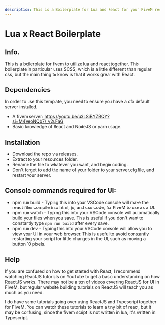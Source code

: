 ```yaml
---
description: This is a Boilerplate for Lua and React for your FiveM resource.
---
```


# Lua x React Boilerplate

## Info.

This is a boilerplate for fivem to utilize lua and react together. This boilerplate in particular uses SCSS, which is a little different than regular css, but the main thing to know is that it works great with React.

## Dependencies

In order to use this template, you need to ensure you have a cfx default server installed.

* A fivem server: https://youtu.be/uSLSiBYZBQY?si=M4VeoNQb7\_v2uFaG
* Basic knowledge of React and NodeJS or yarn usage.

## Installation

* Download the repo via releases.
* Extract to your resources folder.
* Rename the file to whatever you want, and begin coding.
* Don't forget to add the name of your folder to your server.cfg file, and restart your server.

## Console commands required for UI:

* npm run build - Typing this into your VSCode console will make the react files compile into html, js, and css code, for FiveM to use as a UI.
* npm run watch - Typing this into your VSCode console will automatically build your files when you save. This is useful if you don't want to constantly type `npm run build` after every save.
* npm run dev - Typing this into your VSCode console will allow you to view your UI in your web browser. This is useful to avoid constantly restarting your script for little changes in the UI, such as moving a button 10 pixels.

## Help

If you are confused on how to get started with React, I recommend watching ReactJS tutorials on YouTube to get a basic understanding on how ReactJS works. There may not be a ton of videos covering ReactJS for UI in FiveM, but regular website building tutorials on ReactJS will teach you as much as you need.

I do have some tutorials going over using ReactJS and Typescript together for FiveM. You can watch these tutorials to learn a tiny bit of react, but it may be confusing, since the fivem script is not written in lua, it's written in Typescript.
